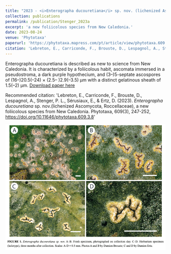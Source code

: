 ```yaml
---
title: "2023 - <i>Enterographa ducouretiana</i> sp. nov. (lichenized Ascomycota, Roccellaceae), a new foliicolous species from New Caledonia"
collection: publications
permalink: /publication/Stenger_2023a
excerpt: 'a new foliicolous species from New Caledonia.'
date: 2023-08-24
venue: 'Phytotaxa'
paperurl: 'https://phytotaxa.mapress.com/pt/article/view/phytotaxa.609.3.8'
citation: 'Lebreton, E., Carriconde, F., Brouste, D., Lespagnol, A., Stenger, P. L., Sérusiaux, E., & Ertz, D. (2023). <i>Enterographa ducouretiana</i> sp. nov.(lichenized Ascomycota, Roccellaceae), a new foliicolous species from New Caledonia. Phytotaxa, 609(3), 247-252, https://doi.org/10.11646/phytotaxa.609.3.8'
---
```

Enterographa ducouretiana is described as new to science from New Caledonia. It is characterized by a foliicolous habit, ascomata immersed in a pseudostroma, a dark purple hypothecium, and (3–)5-septate ascospores of (16–)20.5(–24) × (2.5– )2.9(–3.5) μm with a distinct gelatinous sheath of 1.5(–2) μm.
[Download paper here](https://phytotaxa.mapress.com/pt/article/view/phytotaxa.609.3.8)

Recommended citation: 'Lebreton, E., Carriconde, F., Brouste, D., Lespagnol, A., Stenger, P. L., Sérusiaux, E., & Ertz, D. (2023). <i>Enterographa ducouretiana</i> sp. nov.(lichenized Ascomycota, Roccellaceae), a new foliicolous species from New Caledonia. Phytotaxa, 609(3), 247-252, https://doi.org/10.11646/phytotaxa.609.3.8'

<div style="text-align: center;"> <img src="/images/Stenger_2023a.png" style="width: 1600px; height: auto;"> </div>
